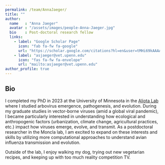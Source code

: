 ```yaml
---
permalink: /team/AnnaJaeger/
title: ""
author:
  name   : "Anna Jaeger"
  avatar : "/assets/images/people-Anna-Jaeger.jpg"
  bio    : Post-doctoral research fellow
  links:
    - label: "Google Scholar Page"
      icon: "fab fa-fw fa-google"
      url: "https://scholar.google.com/citations?hl=en&user=tMHi69kAAAAJ&view_op=list_works"
    - label: "asjaeger@vet.upenn.edu"
      icon: "fas fa-fw fa-envelope"
      url: "mailto:asjaeger@vet.upenn.edu"
author_profile: true
---
```


<!-- <img src="/assets/images/summary.png"> -->

## Bio 

I completed my PhD in 2023 at the University of Minnesota in the [Aliota Lab](https://sites.google.com/umn.edu/aliota-laboratory/home) where I studied arbovirus emergence, pathogenesis, and evolution. During my graduate studies in vector-borne viruses (amid a global viral pandemic), I became particularly interested in understanding how ecological and anthropogenic factors (urbanization, climate change, agricultural practices, etc.) impact how viruses emerge, evolve, and transmit. As a postdoctoral researcher in the Moncla lab, I am excited to expand on these interests and skills by utilizing more computational approaches to understand avian influenza transmission and evolution.

Outside of the lab, I enjoy walking my dog, trying out new vegetarian recipes, and keeping up with too much reality competition TV.
